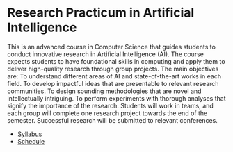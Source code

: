 # Research Practicum in Artificial Intelligence

This is an advanced course in Computer Science that guides students to conduct innovative research in Artificial Intelligence (AI). The course expects students to have foundational skills in computing and apply them to deliver high-quality research through group projects. The main objectives are:
To understand different areas of AI and state-of-the-art works in each field.
To develop impactful ideas that are presentable to relevant research communities.
To design sounding methodologies that are novel and intellectually intriguing.
To perform experiments with thorough analyses that signify the importance of the research.
Students will work in teams, and each group will complete one research project towards the end of the semester. Successful research will be submitted to relevant conferences.

* [Syllabus](docs/syllabus.md)
* [Schedule](docs/schedule.md)